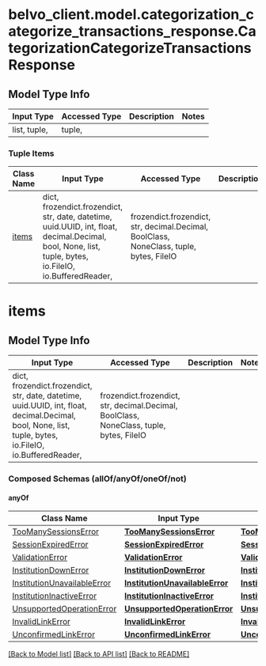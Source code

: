 # belvo_client.model.categorization_categorize_transactions_response.CategorizationCategorizeTransactionsResponse

## Model Type Info
Input Type | Accessed Type | Description | Notes
------------ | ------------- | ------------- | -------------
list, tuple,  | tuple,  |  | 

### Tuple Items
Class Name | Input Type | Accessed Type | Description | Notes
------------- | ------------- | ------------- | ------------- | -------------
[items](#items) | dict, frozendict.frozendict, str, date, datetime, uuid.UUID, int, float, decimal.Decimal, bool, None, list, tuple, bytes, io.FileIO, io.BufferedReader,  | frozendict.frozendict, str, decimal.Decimal, BoolClass, NoneClass, tuple, bytes, FileIO |  | 

# items

## Model Type Info
Input Type | Accessed Type | Description | Notes
------------ | ------------- | ------------- | -------------
dict, frozendict.frozendict, str, date, datetime, uuid.UUID, int, float, decimal.Decimal, bool, None, list, tuple, bytes, io.FileIO, io.BufferedReader,  | frozendict.frozendict, str, decimal.Decimal, BoolClass, NoneClass, tuple, bytes, FileIO |  | 

### Composed Schemas (allOf/anyOf/oneOf/not)
#### anyOf
Class Name | Input Type | Accessed Type | Description | Notes
------------- | ------------- | ------------- | ------------- | -------------
[TooManySessionsError](TooManySessionsError.md) | [**TooManySessionsError**](TooManySessionsError.md) | [**TooManySessionsError**](TooManySessionsError.md) |  | 
[SessionExpiredError](SessionExpiredError.md) | [**SessionExpiredError**](SessionExpiredError.md) | [**SessionExpiredError**](SessionExpiredError.md) |  | 
[ValidationError](ValidationError.md) | [**ValidationError**](ValidationError.md) | [**ValidationError**](ValidationError.md) |  | 
[InstitutionDownError](InstitutionDownError.md) | [**InstitutionDownError**](InstitutionDownError.md) | [**InstitutionDownError**](InstitutionDownError.md) |  | 
[InstitutionUnavailableError](InstitutionUnavailableError.md) | [**InstitutionUnavailableError**](InstitutionUnavailableError.md) | [**InstitutionUnavailableError**](InstitutionUnavailableError.md) |  | 
[InstitutionInactiveError](InstitutionInactiveError.md) | [**InstitutionInactiveError**](InstitutionInactiveError.md) | [**InstitutionInactiveError**](InstitutionInactiveError.md) |  | 
[UnsupportedOperationError](UnsupportedOperationError.md) | [**UnsupportedOperationError**](UnsupportedOperationError.md) | [**UnsupportedOperationError**](UnsupportedOperationError.md) |  | 
[InvalidLinkError](InvalidLinkError.md) | [**InvalidLinkError**](InvalidLinkError.md) | [**InvalidLinkError**](InvalidLinkError.md) |  | 
[UnconfirmedLinkError](UnconfirmedLinkError.md) | [**UnconfirmedLinkError**](UnconfirmedLinkError.md) | [**UnconfirmedLinkError**](UnconfirmedLinkError.md) |  | 

[[Back to Model list]](../../README.md#documentation-for-models) [[Back to API list]](../../README.md#documentation-for-api-endpoints) [[Back to README]](../../README.md)

